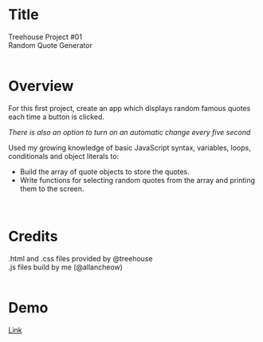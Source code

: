 
# Title
Treehouse Project #01  
	Random Quote Generator  
<br>

# Overview

For this first project, create an app which displays random famous quotes each time a button is clicked.

_There is also an option to turn on an automatic change every five second_

Used my growing knowledge of basic JavaScript syntax, variables, loops, conditionals and object literals to:
 - Build the array of quote objects to store the quotes.
 - Write functions for selecting random quotes from the array and printing them to the screen.  
<br>

# Credits
.html and .css files provided by @treehouse  
.js files build by me (@allancheow) 
<br>
<br>

# Demo
[Link](https://allancheow.github.io/Random-Quote-Generator/)
